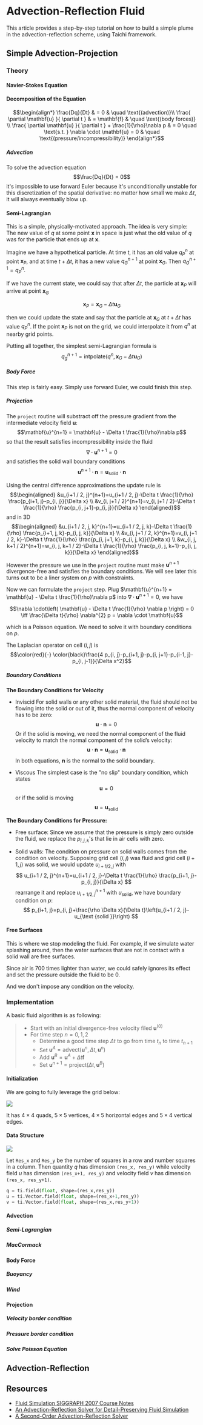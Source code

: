 # Advection-Reflection Fluid

This article provides a step-by-step tutorial on how to build a simple plume in the advection-reflection scheme, using Taichi framework.

## Simple Advection-Projection

### Theory

#### Navier-Stokes Equation

#### Decomposition of the Equation

$$\begin{align*}
\frac{Dq}{Dt}  & = 0   & \quad \text{(advection)}\\
\frac{ \partial \mathbf{u} }{ \partial t } &  = \mathbf{f} & \quad \text{(body forces)}  \\
\frac{ \partial \mathbf{u} }{ \partial t } + \frac{1}{\rho}\nabla p &  = 0 \quad \text{s.t. } \nabla \cdot \mathbf{u} = 0 & \quad \text{(pressure/incompressibility)}
\end{align*}$$

##### Advection

To solve the advection equation
$$\frac{Dq}{Dt} = 0$$
it's impossible to use forward Euler because it's unconditionally unstable for this discretization of the spatial derivative: no matter how small we make $\Delta t$, it will always eventually blow up.

#### Semi-Lagrangian

This is a simple, physically-motivated approach. The idea is very simple:
The new value of $q$ at some point $\mathbf{x}$ in space is just what the old value of $q$ was for the particle that ends up at $\mathbf{x}$.

Imagine we have a hypothetical particle. At time $t$, it has an old value $q_{P}^{n}$ at point $\mathbf{x}_{P}$, and at time $t+\Delta t$, it has a new value $q^{n+1}_{G}$ at point $\mathbf{x}_{G}$. Then $q_{G}^{n+1} = q_{P}^{n}$.

If we have the current state, we could say that after $\Delta t$, the particle at $\mathbf{x}_{P}$ will arrive at point $\mathbf{x}_{G}$

$$\mathbf{x}_{P} = \mathbf{x}_{G} - \Delta t \mathbf{u}_{G}$$

then we could update the state and say that the particle at $\mathbf{x}_{G}$ at $t+\Delta t$ has value $q_{P}^{n}$. If the point $\mathbf{x}_{P}$ is not on the grid, we could interpolate it from $q^{n}$ at nearby grid points.

Putting all together, the simplest semi-Lagrangian formula is
$$q_{g}^{n+1} = \textsf{intpolate}(q^{n}, \mathbf{x}_{G}-\Delta t\mathbf{u}_{G})$$

##### Body Force

This step is fairly easy. Simply use forward Euler, we could finish this step.

##### Projection

The `project` routine will substract off the pressure gradient from the intermediate velocity field $\mathbf{u}$:
$$\mathbf{u}^{n+1} = \mathbf{u} - \Delta t \frac{1}{\rho}\nabla p$$
so that the result satisfies incompressibility inside the fluid
$$\nabla \cdot \mathbf{u}^{n+1} = 0$$
and satisfies the solid wall boundary conditions
$$\mathbf{u}^{n+1} \cdot \mathbf{n} = \mathbf{u}_{\text{solid}}\cdot \mathbf{n}$$

Using the central difference approximations the update rule is
$$\begin{aligned}
&u_{i+1 / 2, j}^{n+1}=u_{i+1 / 2, j}-\Delta t \frac{1}{\rho} \frac{p_{i+1, j}-p_{i, j}}{\Delta x} \\
&v_{i, j+1 / 2}^{n+1}=v_{i, j+1 / 2}-\Delta t \frac{1}{\rho} \frac{p_{i, j+1}-p_{i, j}}{\Delta x}
\end{aligned}$$
and in 3D
$$\begin{aligned}
&u_{i+1 / 2, j, k}^{n+1}=u_{i+1 / 2, j, k}-\Delta t \frac{1}{\rho} \frac{p_{i+1, j, k}-p_{i, j, k}}{\Delta x} \\
&v_{i, j+1 / 2, k}^{n+1}=v_{i, j+1 / 2, k}-\Delta t \frac{1}{\rho} \frac{p_{i, j+1, k}-p_{i, j, k}}{\Delta x} \\
&w_{i, j, k+1 / 2}^{n+1}=w_{i, j, k+1 / 2}-\Delta t \frac{1}{\rho} \frac{p_{i, j, k+1}-p_{i, j, k}}{\Delta x}
\end{aligned}$$

However the pressure we use in the `project` routine must make $\mathbf{u}^{n+1}$ divergence-free and satisfies the boundary conditions. We will see later this turns out to be a liner system on $p$ with constraints.

Now we can formulate the `project` step. Plug $\mathbf{u}^{n+1} = \mathbf{u} - \Delta t \frac{1}{\rho}\nabla p$ into $\nabla \cdot\mathbf{u}^{n+1} = 0$, we have

$$\nabla \cdot\left( \mathbf{u} - \Delta t \frac{1}{\rho} \nabla p \right) = 0 \iff \frac{\Delta t}{\rho} \nabla^{2} p = \nabla \cdot \mathbf{u}$$

which is a Poisson equation. We need to solve it with boundary conditions on $p$.

The Laplacian operator on cell $(i,j)$ is 
$$\color{red}{-} \color{black}\frac{4 p_{i, j}-p_{i+1, j}-p_{i, j+1}-p_{i-1, j}-p_{i, j-1}}{\Delta x^2}$$

##### Boundary Conditions

**The Boundary Conditions for Velocity**

- Inviscid
For solid walls or any other solid material, the fluid should not be flowing into the solid or out of it, thus the normal component of velocity has to be zero:
$$\mathbf{u} \cdot \mathbf{n} = 0$$
Or if the solid is moving, we need the normal component of the fluid velocity to match the normal component of the solid’s velocity:
$$\mathbf{u} \cdot \mathbf{n} = \mathbf{u}_{\text{solid}} \cdot \mathbf{n}$$
In both equations, $\mathbf{n}$ is the normal to the solid boundary.

- Viscous
The simplest case is the "no slip" boundary condition, which states
$$\mathbf{u} = 0$$
or if the solid is moving
$$\mathbf{u} = \mathbf{u}_{\text{solid}}$$

**The Boundary Conditions for Pressure:**

- Free surface:
Since we assume that the pressure is simply zero outside the fluid, we replace the $p_{i,j,k}$'s that lie in air cells with zero.

- Solid walls:
The condition on pressure on solid walls comes from the condition on velocity. Supposing grid cell $(i,j)$ was fluid and grid cell $(i+1,j)$ was solid, we would update $u_{i+1/2,j}$ with
$$
u_{i+1 / 2, j}^{n+1}=u_{i+1 / 2, j}-\Delta t \frac{1}{\rho} \frac{p_{i+1, j}-p_{i, j}}{\Delta x}
$$
rearrange it and replace $u_{i+1 / 2, j}^{n+1}$ with $u_{\text{solid}}$, we have boundary condition on $p$:
$$
p_{i+1, j}=p_{i, j}+\frac{\rho \Delta x}{\Delta t}\left(u_{i+1 / 2, j}-u_{\text {solid }}\right)
$$

#### Free Surfaces

This is where we stop modeling the fluid. For example, if we simulate water splashing around, then the water surfaces that are not in contact with a solid wall are free surfaces.

Since air is 700 times lighter than water, we could safely ignores its effect and set the pressure outside the fluid to be $0$.

And we don't impose any condition on the velocity.

### Implementation

A basic fluid algorithm is as following:
>
> - Start with an initial divergence-free velocity filed $\mathbf{u}^{(0)}$
> - For time step $n=0,1,2$
>   - Determine a good time step $\Delta t$ to go from time $t_{n}$ to time $t_{n+1}$
>   - Set $\mathbf{u}^{A} = \textsf{advect}(\mathbf{u}^{n}, \Delta t, \mathbf{u}^{n})$
>   - Add $\mathbf{u}^{B} = \mathbf{u}^{A} + \Delta t \mathbf{f}$
>   - Set $\mathbf{u}^{n+1} = \textsf{project}(\Delta t, \mathbf{u}^{B})$

#### Initialization

We are going to fully leverage the grid below:

![](res/Grid_annotated.png)

It has $4\times 4$ quads, $5 \times 5$ vertices, $4 \times 5$ horizontal edges and $5 \times 4$ vertical edges.

#### Data Structure

![](res/Grid_Fluid.png)

Let `Res_x` and `Res_y` be the number of squares in a row and number squares in a column.  Then quantity $q$ has dimension `(res_x, res_y)` while velocity field $u$ has dimension `(res_x+1, res_y)` and velocity field $v$ has dimension `(res_x, res_y+1)`.

```python
q = ti.field(float, shape=(res_x,res_y))
u = ti.Vector.field(float, shape=(res_x+1,res_y))
v = ti.Vector.field(float, shape=(res_x,res_y+1))
```

#### Advection

##### Semi-Lagrangian

##### MacCormack

#### Body Force

##### Buoyancy

##### Wind

#### Projection

##### Velocity border condition

##### Pressure border condition

##### Solve Poisson Equation

## Advection-Reflection

## Resources

- [Fluid Simulation SIGGRAPH 2007 Course Notes](https://www.cs.ubc.ca/~rbridson/fluidsimulation/fluids_notes.pdf)
- [An Advection-Reflection Solver for Detail-Preserving Fluid Simulation](https://jzehnder.me/publications/advectionReflection/)
- [A Second-Order Advection-Reflection Solver](https://www.cse.iitd.ac.in/~narain/ar2/)

